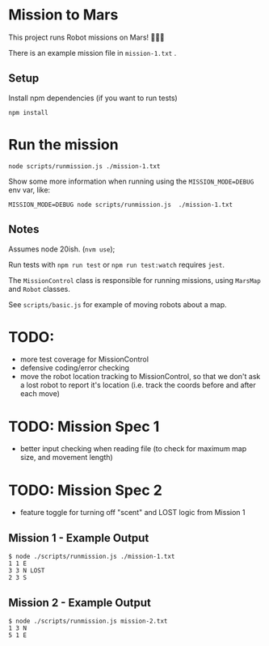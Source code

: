 # Mission to Mars


This project runs Robot missions on Mars! 🤖🤖🤖

There is an example mission file in `mission-1.txt` . 


## Setup

Install npm dependencies (if you want to run tests)

`npm install` 


# Run the mission

`node scripts/runmission.js ./mission-1.txt`

Show some more information when running using the `MISSION_MODE=DEBUG` env var, like: 

`MISSION_MODE=DEBUG node scripts/runmission.js  ./mission-1.txt`


## Notes

Assumes node 20ish. (`nvm use`);

Run tests with `npm run test` or `npm run test:watch` requires `jest`. 

The `MissionControl` class  is responsible for running missions, using `MarsMap` and `Robot`  classes. 

See `scripts/basic.js` for example of moving robots about a map. 


# TODO:

- more test coverage for MissionControl
- defensive coding/error checking
- move the robot location tracking to MissionControl, so that we don't ask a lost robot to report it's location (i.e. track the coords before and after each move)

# TODO: Mission Spec 1

- better input checking when reading file (to check for maximum map size, and movement length)


# TODO: Mission Spec 2

- feature toggle for turning off "scent" and LOST logic from Mission 1



## Mission 1 - Example Output

```
$ node ./scripts/runmission.js ./mission-1.txt
1 1 E
3 3 N LOST
2 3 S
```

## Mission 2 - Example Output
```
$ node ./scripts/runmission.js mission-2.txt 
1 3 N
5 1 E
```
